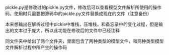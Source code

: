 pickle.py是修改过的pickle.py文件，修改后可以查看模型文件解析所使用的操作码，使用时只需要把源码中的pickle.py文件替换成现在的文件（注意备份）

本来想输出在解析过程中pickle中堆栈，压堆栈，和备忘录中的变化过程，但是输出的文本过于庞大，所以此功能在修改后的文件中已经注释

同文件夹中给出了两个文件夹，里面包含了两种类型的模型文件，和两种类型模型文件解析过程中所产生的操作码

